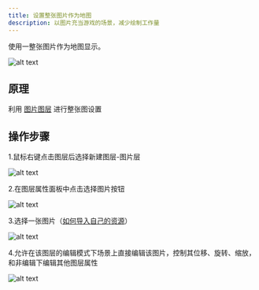 ```yaml
---
title: 设置整张图片作为地图
description: 以图片充当游戏的场景，减少绘制工作量
---
```


使用一整张图片作为地图显示。

![alt text](https://cdn.gcw.wiki.wiki/gcw/image/zh_hans/getting-started/7.scene/4.imagescene/image.png)

## 原理

利用 [图片图层](./layer) 进行整张图设置

## 操作步骤

1.鼠标右键点击图层后选择新建图层-图片层

![alt text](https://cdn.gcw.wiki.wiki/gcw/image/zh_hans/getting-started/7.scene/4.imagescene/image-1.png)

2.在图层属性面板中点击选择图片按钮

![alt text](https://cdn.gcw.wiki.wiki/gcw/image/zh_hans/getting-started/7.scene/4.imagescene/image-2.png)

3.选择一张图片（[如何导入自己的资源](/zh_hans/getting-started/assets/import)）

![alt text](https://cdn.gcw.wiki.wiki/gcw/image/zh_hans/getting-started/7.scene/4.imagescene/image-3.png)

4.允许在该图层的编辑模式下场景上直接编辑该图片，控制其位移、旋转、缩放，和非编辑下编辑其他图层属性

![alt text](https://cdn.gcw.wiki.wiki/gcw/image/zh_hans/getting-started/7.scene/4.imagescene/image-4.png)
